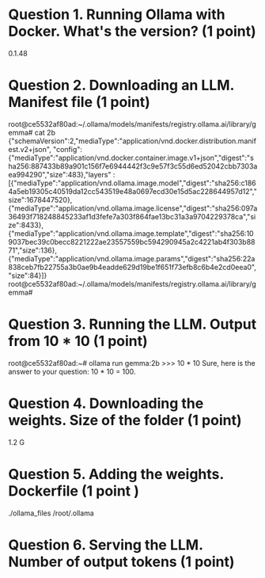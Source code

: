 # Question 1. Running Ollama with Docker. What's the version? (1 point)
 0.1.48

# Question 2. Downloading an LLM. Manifest file (1 point)
root@ce5532af80ad:~/.ollama/models/manifests/registry.ollama.ai/library/gemma# cat 2b {"schemaVersion":2,"mediaType":"application/vnd.docker.distribution.manifest.v2+json",
"config":{"mediaType":"application/vnd.docker.container.image.v1+json","digest":"sha256:887433b89a901c156f7e6944442f3c9e57f3c55d6ed52042cbb7303aea994290","size":483},"layers"
:[{"mediaType":"application/vnd.ollama.image.model","digest":"sha256:c1864a5eb19305c40519da12cc543519e48a0697ecd30e15d5ac228644957d12","size":1678447520},
{"mediaType":"application/vnd.ollama.image.license","digest":"sha256:097a36493f718248845233af1d3fefe7a303f864fae13bc31a3a9704229378ca","size":8433},
{"mediaType":"application/vnd.ollama.image.template","digest":"sha256:109037bec39c0becc8221222ae23557559bc594290945a2c4221ab4f303b8871","size":136},
{"mediaType":"application/vnd.ollama.image.params","digest":"sha256:22a838ceb7fb22755a3b0ae9b4eadde629d19be1f651f73efb8c6b4e2cd0eea0","size":84}]}
root@ce5532af80ad:~/.ollama/models/manifests/registry.ollama.ai/library/gemma# 

# Question 3. Running the LLM. Output from 10 * 10 (1 point)
root@ce5532af80ad:~# ollama run gemma:2b >>> 10 * 10 Sure, here is the answer to your question:  10 * 10 = 100.

# Question 4. Downloading the weights. Size of the folder (1 point)
1.2 G

# Question 5. Adding the weights. Dockerfile (1 point )
./ollama_files /root/.ollama

# Question 6. Serving the LLM. Number of output tokens (1 point)
